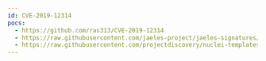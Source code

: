 ```yaml
---
id: CVE-2019-12314
pocs:
  - https://github.com/ras313/CVE-2019-12314
  - https://raw.githubusercontent.com/jaeles-project/jaeles-signatures/master/cves/deltek-maconomy-path-traversal-cve-2019-12314.yaml
  - https://raw.githubusercontent.com/projectdiscovery/nuclei-templates/master/cves/CVE-2019-12314.yaml
---
```

